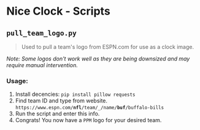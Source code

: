 # Nice Clock - Scripts

## `pull_team_logo.py`
> Used to pull a team's logo from ESPN.com for use as a clock image.

*Note: Some logos don't work well as they are being downsized and may require manual intervention.*

### Usage:
1. Install decencies: `pip install pillow requests`
2. Find team ID and type from website. `https://www.espn.com/`**`nfl`**`/team/_/name/`**`buf`**`/buffalo-bills`
3. Run the script and enter this info.
4. Congrats! You now have a `PPM` logo for your desired team.

